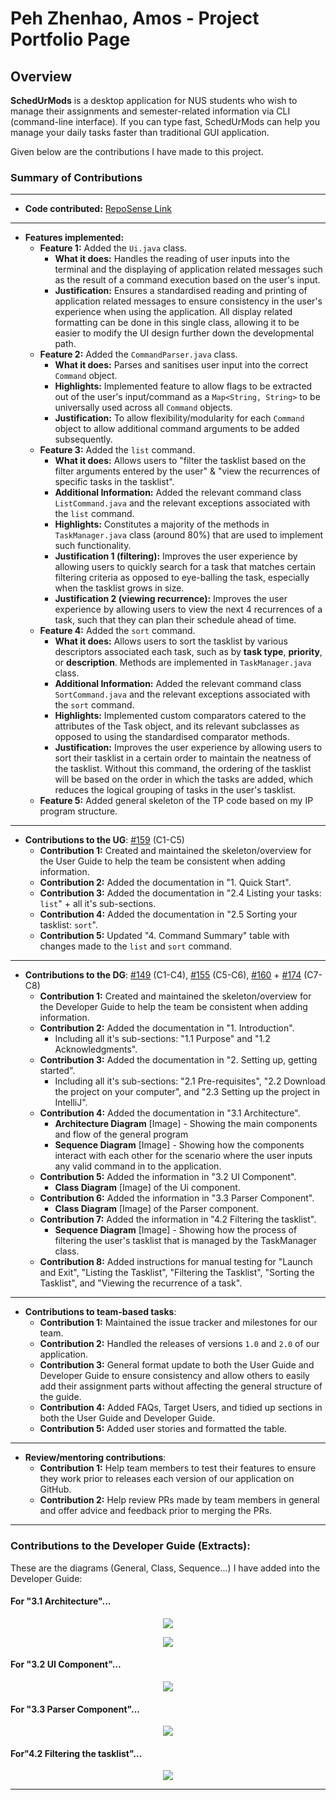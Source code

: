 # Peh Zhenhao, Amos - Project Portfolio Page

## Overview
**SchedUrMods** is a desktop application for NUS students who wish to manage their assignments 
and semester-related information via CLI (command-line interface). If you can type fast, SchedUrMods 
can help you manage your daily tasks faster than traditional GUI application.

Given below are the contributions I have made to this project.

### Summary of Contributions

---

- **Code contributed:** [RepoSense Link](https://nus-cs2113-ay2122s1.github.io/tp-dashboard/?search=apzh&sort=groupTitle&sortWithin=title&timeframe=commit&mergegroup=&groupSelect=groupByRepos&breakdown=true&checkedFileTypes=docs~functional-code~test-code~other&since=2021-09-25&tabOpen=true&tabType=authorship&tabAuthor=APZH&tabRepo=AY2122S1-CS2113T-W13-3%2Ftp%5Bmaster%5D&authorshipIsMergeGroup=false&authorshipFileTypes=docs~functional-code~test-code&authorshipIsBinaryFileTypeChecked=false)

---

- **Features implemented:**
  - **Feature 1:** Added the `Ui.java` class. 
    - **What it does:** Handles the reading of user inputs into the terminal and the displaying of 
    application related messages such as the result of a command execution based on the user's input.
    - **Justification:** Ensures a standardised reading and printing of application related messages to ensure
    consistency in the user's experience when using the application. All display related formatting can be done
    in this single class, allowing it to be easier to modify the UI design further down the developmental path.
  - **Feature 2:** Added the `CommandParser.java` class.
    - **What it does:** Parses and sanitises user input into the correct `Command` object.
    - **Highlights:** Implemented feature to allow flags to be extracted out of the user's input/command as a `Map<String, String>` 
    to be universally used across all `Command` objects. 
    - **Justification:** To allow flexibility/modularity for each `Command` object to allow additional command arguments to be added subsequently.
  - **Feature 3:** Added the `list` command. 
    - **What it does:** Allows users to "filter the tasklist based on the filter arguments entered by the user" & "view the recurrences of specific tasks in the tasklist".
    - **Additional Information:** Added the relevant command class `ListCommand.java` and the relevant exceptions associated with the `list` command.
    - **Highlights:** Constitutes a majority of the methods in `TaskManager.java` class (around 80%) that are used to implement such functionality.
    - **Justification 1 (filtering):** Improves the user experience by allowing users to quickly search for a task that matches certain filtering criteria
    as opposed to eye-balling the task, especially when the tasklist grows in size.
    - **Justification 2 (viewing recurrence):** Improves the user experience by allowing users to view the next 4 recurrences of a task,
    such that they can plan their schedule ahead of time.
  - **Feature 4:** Added the `sort` command. 
    - **What it does:** Allows users to sort the tasklist by various descriptors associated each task, 
    such as by **task type**, **priority**, or **description**. Methods are implemented in `TaskManager.java` class.
    - **Additional Information:** Added the relevant command class `SortCommand.java` and the relevant exceptions associated with the `sort` command.
    - **Highlights:** Implemented custom comparators catered to the attributes of the Task object, and its relevant subclasses as opposed
    to using the standardised comparator methods.
    - **Justification:** Improves the user experience by allowing users to sort their tasklist in a certain order to maintain the
    neatness of the tasklist. Without this command, the ordering of the tasklist will be based on the order in which the tasks are added,
    which reduces the logical grouping of tasks in the user's tasklist.
  - **Feature 5:** Added general skeleton of the TP code based on my IP program structure.
  
---

- **Contributions to the UG**: 
[#159](https://github.com/AY2122S1-CS2113T-W13-3/tp/pull/159) (C1-C5)
  - **Contribution 1:** Created and maintained the skeleton/overview for the User Guide to help the team be consistent when adding information.
  - **Contribution 2:** Added the documentation in "1. Quick Start".
  - **Contribution 3:** Added the documentation in "2.4 Listing your tasks: `list`" + all it's sub-sections.
  - **Contribution 4:** Added the documentation in "2.5 Sorting your tasklist: `sort`".
  - **Contribution 5:** Updated "4. Command Summary" table with changes made to the `list` and `sort` command.

---

- **Contributions to the DG**: 
[#149](https://github.com/AY2122S1-CS2113T-W13-3/tp/pull/149) (C1-C4), 
[#155](https://github.com/AY2122S1-CS2113T-W13-3/tp/pull/155) (C5-C6),
[#160](https://github.com/AY2122S1-CS2113T-W13-3/tp/pull/160) +
[#174](https://github.com/AY2122S1-CS2113T-W13-3/tp/pull/174) (C7-C8)
  - **Contribution 1:** Created and maintained the skeleton/overview for the Developer Guide to help the team be consistent when adding information.
  - **Contribution 2:** Added the documentation in "1. Introduction".
    - Including all it's sub-sections: "1.1 Purpose" and "1.2 Acknowledgments".
  - **Contribution 3:** Added the documentation in "2. Setting up, getting started".
    - Including all it's sub-sections: "2.1 Pre-requisites", "2.2 Download the project on your computer", and "2.3 Setting up the project in IntelliJ".
  - **Contribution 4:** Added the documentation in "3.1 Architecture".
    -  **Architecture Diagram** [Image] - Showing the main components and flow of the general program
    -  **Sequence Diagram** [Image] - Showing how the components interact with each other for the scenario 
    where the user inputs any valid command in to the application. 
  - **Contribution 5:** Added the information in "3.2 UI Component".
    - **Class Diagram** [Image] of the Ui component.
  - **Contribution 6:** Added the information in "3.3 Parser Component".
    - **Class Diagram** [Image] of the Parser component.
  - **Contribution 7:** Added the information in "4.2 Filtering the tasklist".
    - **Sequence Diagram** [Image] - Showing how the process of filtering the user's tasklist that is managed 
    by the TaskManager class.
  - **Contribution 8:** Added instructions for manual testing for "Launch and Exit", "Listing the Tasklist", "Filtering the Tasklist", "Sorting the Tasklist",
        and "Viewing the recurrence of a task".

---

- **Contributions to team-based tasks**:
  - **Contribution 1:** Maintained the issue tracker and milestones for our team.
  - **Contribution 2:** Handled the releases of versions `1.0` and `2.0` of our application.
  - **Contribution 3:** General format update to both the User Guide and Developer Guide to ensure consistency and allow others to easily
  add their assignment parts without affecting the general structure of the guide.
  - **Contribution 4:** Added FAQs, Target Users, and tidied up sections in both the User Guide and Developer Guide.
  - **Contribution 5:** Added user stories and formatted the table.

---

- **Review/mentoring contributions**:
  - **Contribution 1:** Help team members to test their features to ensure they work prior to releases each version of our application on GitHub.
  - **Contribution 2:** Help review PRs made by team members in general and offer advice and feedback prior to merging the PRs.

---

<div style="page-break-after: always;"></div>

### Contributions to the Developer Guide (Extracts):

These are the diagrams (General, Class, Sequence...) I have added into the Developer Guide:

#### For "3.1 Architecture"...
<p align="center">
    <img src="../images/AmosUMLDiagrams/Architecture.png">
</p>

<p align="center">
    <img src="../images/AmosUMLDiagrams/SD_ValidInput.png">
</p>

<div style="page-break-after: always;"></div>

#### For "3.2 UI Component"...
<p align="center">
    <img src="../images/AmosUMLDiagrams/CD_UIComponent.png">
</p>

#### For "3.3 Parser Component"...
<p align="center">
    <img src="../images/AmosUMLDiagrams/CD_ParserComponent.png">
</p>

<div style="page-break-after: always;"></div>

#### For"4.2 Filtering the tasklist"...
<p align="center">
    <img src="../images/AmosUMLDiagrams/SD_FilteringTasklist.png">
</p>

---
